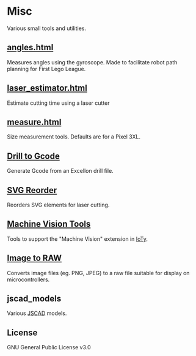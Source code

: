 Misc
===
Various small tools and utilities.

## [angles.html](https://quirkycort.github.io/misc/angles.html)
Measures angles using the gyroscope.
Made to facilitate robot path planning for First Lego League.

## [laser_estimator.html](https://quirkycort.github.io/misc/laser_estimator.html)
Estimate cutting time using a laser cutter

## [measure.html](https://quirkycort.github.io/misc/measure.html)
Size measurement tools. Defaults are for a Pixel 3XL.

## [Drill to Gcode](https://quirkycort.github.io/misc/drill_to_gcode.html)
Generate Gcode from an Excellon drill file.

## [SVG Reorder](https://quirkycort.github.io/misc/svg_reorder.html)
Reorders SVG elements for laser cutting.

## [Machine Vision Tools](https://github.com/QuirkyCort/misc/tree/main/machine_vision)
Tools to support the "Machine Vision" extension in [IoTy](https://quirkycort.github.io/IoTy/public/editor.html).

## [Image to RAW](https://quirkycort.github.io/misc/image_to_raw.html)
Converts image files (eg. PNG, JPEG) to a raw file suitable for display on microcontrollers.

## jscad_models
Various [JSCAD](https://github.com/jscad/OpenJSCAD.org) models.

License
---
GNU General Public License v3.0